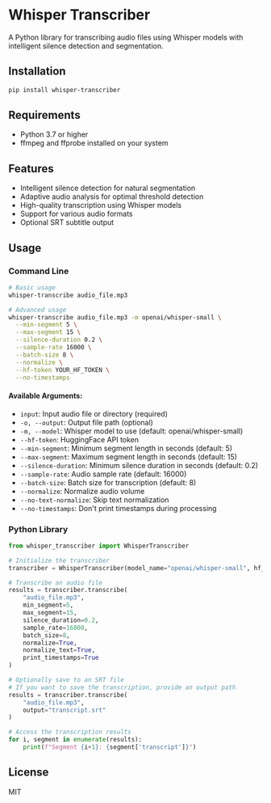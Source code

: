 # Whisper Transcriber

A Python library for transcribing audio files using Whisper models with intelligent silence detection and segmentation.

## Installation

```bash
pip install whisper-transcriber
```

## Requirements

- Python 3.7 or higher
- ffmpeg and ffprobe installed on your system

## Features

- Intelligent silence detection for natural segmentation
- Adaptive audio analysis for optimal threshold detection
- High-quality transcription using Whisper models
- Support for various audio formats
- Optional SRT subtitle output

## Usage

### Command Line

```bash
# Basic usage
whisper-transcribe audio_file.mp3

# Advanced usage
whisper-transcribe audio_file.mp3 -m openai/whisper-small \
  --min-segment 5 \
  --max-segment 15 \
  --silence-duration 0.2 \
  --sample-rate 16000 \
  --batch-size 8 \
  --normalize \
  --hf-token YOUR_HF_TOKEN \
  --no-timestamps
```

#### Available Arguments:

- `input`: Input audio file or directory (required)
- `-o, --output`: Output file path (optional)
- `-m, --model`: Whisper model to use (default: openai/whisper-small)
- `--hf-token`: HuggingFace API token
- `--min-segment`: Minimum segment length in seconds (default: 5)
- `--max-segment`: Maximum segment length in seconds (default: 15)
- `--silence-duration`: Minimum silence duration in seconds (default: 0.2)
- `--sample-rate`: Audio sample rate (default: 16000)
- `--batch-size`: Batch size for transcription (default: 8)
- `--normalize`: Normalize audio volume
- `--no-text-normalize`: Skip text normalization
- `--no-timestamps`: Don't print timestamps during processing

### Python Library

```python
from whisper_transcriber import WhisperTranscriber

# Initialize the transcriber
transcriber = WhisperTranscriber(model_name="openai/whisper-small", hf_token="YOUR_HF_TOKEN")

# Transcribe an audio file
results = transcriber.transcribe(
    "audio_file.mp3",
    min_segment=5,
    max_segment=15,
    silence_duration=0.2,
    sample_rate=16000,
    batch_size=8,
    normalize=True,
    normalize_text=True,
    print_timestamps=True
)

# Optionally save to an SRT file
# If you want to save the transcription, provide an output path
results = transcriber.transcribe(
    "audio_file.mp3",
    output="transcript.srt"
)

# Access the transcription results
for i, segment in enumerate(results):
    print(f"Segment {i+1}: {segment['transcript']}")
```

## License

MIT
